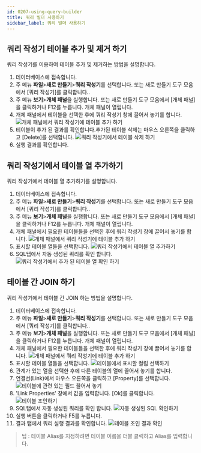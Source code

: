```yaml
---
id: 0207-using-query-builder
title: 쿼리 빌더 사용하기
sidebar_label: 쿼리 빌더 사용하기
---
```


## 쿼리 작성기 테이블 추가 및 제거 하기

쿼리 작성기를 이용하여 테이블 추가 및 제거하는 방법을 설명합니다.

1. 데이터베이스에 접속합니다.
2. 주 메뉴 **파일**>**새로 만들기**>**쿼리 작성기**를 선택합니다. 또는 새로 만들기 도구 모음에서 [쿼리 작성기]를 클릭합니다..
3. 주 메뉴 **보기**>**개체 패널**을 실행합니다. 또는 새로 만들기 도구 모음에서 [개체 패널]을 클릭하거나 F12를 누릅니다. 개체 패널이 열립니다.
4. 개체 패널에서 테이블을 선택한 후에 쿼리 작성기 창에 끌어서 놓기를 합니다.
![개체 패널에서 쿼리 작성기에 테이블 추가 하기](https://s3.ap-northeast-2.amazonaws.com/sqlgate-manual-content/19E5C591A4FD401B062E756EAA2004EF.jpg)
5. 테이블이 추가 된 결과를 확인합니다.추가된 테이블 삭제는 마우스 오른쪽을 클릭하고 [Delete]를 선택합니다.
![쿼리 작성기에서 테이블 삭제 하기](https://s3.ap-northeast-2.amazonaws.com/sqlgate-manual-content/7A4208C3014CAF14DEBBF40BE886F431.jpg)
6. 실행 결과를 확인합니다.

## 쿼리 작성기에서 테이블 열 추가하기

쿼리 작성기에서 테이블 열 추가하기를 설명합니다.

1. 데이터베이스에 접속합니다.
2. 주 메뉴 **파일**>**새로 만들기**>**쿼리 작성기**를 선택합니다. 또는 새로 만들기 도구 모음에서 [쿼리 작성기]를 클릭합니다..
3. 주 메뉴 **보기**>**개체 패널**을 실행합니다. 또는 새로 만들기 도구 모음에서 [개체 패널]을 클릭하거나 F12를 누릅니다. 개체 패널이 열립니다.
4. 개체 패널에서 필요한 테이블들을 선택한 후에 쿼리 작성기 창에 끌어서 놓기를 합니다.
![개체 패널에서 쿼리 작성기에 테이블 추가 하기](https://s3.ap-northeast-2.amazonaws.com/sqlgate-manual-content/F1D37BE6232783D921276E27C243F148.jpg)
5. 표시할 테이블 열들을 선택합니다.
![쿼리 작성기에서 테이블 열 추가하기](https://s3.ap-northeast-2.amazonaws.com/sqlgate-manual-content/CA148052A99D1287C03E3B8C8763A85E.jpg)
6. SQL탭에서 자동 생성된 쿼리를 확인 합니다.
![쿼리 작성기에서 추가 된 테이블 열  확인 하기 ](https://s3.ap-northeast-2.amazonaws.com/sqlgate-manual-content/0F875874F8B7B5490EBE16B817B724CC.jpg)


## 테이블 간 JOIN 하기

쿼리 작성기에서 테이블 간 JOIN 하는 방법을 설명합니다.

1. 데이터베이스에 접속합니다.
2. 주 메뉴 **파일**>**새로 만들기**>**쿼리 작성기**를 선택합니다. 또는 새로 만들기 도구 모음에서 [쿼리 작성기]를 클릭합니다..
3. 주 메뉴 **보기**>**개체 패널**을 실행합니다. 또는 새로 만들기 도구 모음에서 [개체 패널]을 클릭하거나 F12를 누릅니다. 개체 패널이 열립니다.
4. 개체 패널에서 필요한 테이블들을 선택한 후에 쿼리 작성기 창에 끌어서 놓기를 합니다.
![개체 패널에서 쿼리 작성기에 테이블 추가 하기](https://s3.ap-northeast-2.amazonaws.com/sqlgate-manual-content/F1D37BE6232783D921276E27C243F148.jpg)
5. 표시할 테이블 열들을 선택합니다.
![테이블에서 표시할 컬럼 선택하기](https://s3.ap-northeast-2.amazonaws.com/sqlgate-manual-content/CA148052A99D1287C03E3B8C8763A85E.jpg)
6. 관계가 있는 열을  선택한 후에 다른 테이블의 열에 끌어서 놓기를 합니다.
7. 연결선(Link)에서 마우스 오른쪽을 클릭하고 [Property]를 선택합니다.
![테이블에 관련 있는 필드 끌어서 놓기](https://s3.ap-northeast-2.amazonaws.com/sqlgate-manual-content/6E13814ECE514320351239915B801BA1.jpg)
8. 'Link Properties' 창에서 값을 입력합니다. [Ok]를 클릭합니다.
![테이블 조인하기](https://s3.ap-northeast-2.amazonaws.com/sqlgate-manual-content/38A5E80FF0B9AC33E41EC9B447954AB7.jpg)
9. SQL탭에서 자동 생성된 쿼리를 확인 합니다.
![자동 생성된 SQL 확인하기](https://s3.ap-northeast-2.amazonaws.com/sqlgate-manual-content/B4B85D41B1EC2786324ED33C1CA5B760.jpg)
10. 실행 버튼을 클릭하거나 F5를 누릅니다.
11. 결과 탭에서 쿼리 실행 결과를 확인합니다.
![테이블 조인 결과 확인](https://s3.ap-northeast-2.amazonaws.com/sqlgate-manual-content/FF8239EF7AD948B6AC8EE7F9EDF68744.jpg)

> 팁 : 테이블 Alias를 지정하려면 테이블 이름을 더블 클릭하고 Alias를 입력합니다.